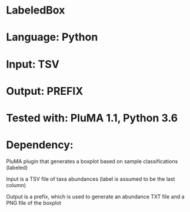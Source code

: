 # LabeledBox
# Language: Python
# Input: TSV
# Output: PREFIX
# Tested with: PluMA 1.1, Python 3.6
# Dependency: 

PluMA plugin that generates a boxplot based on sample classifications (labeled)

Input is a TSV file of taxa abundances (label is assumed to be the last column)

Output is a prefix, which is used to generate an abundance TXT file and a PNG file of the boxplot
